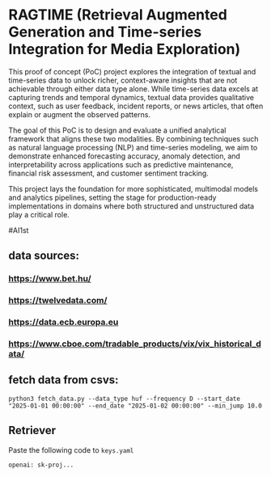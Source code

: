 # RAGTIME (Retrieval Augmented Generation and Time-series Integration for Media Exploration)

This proof of concept (PoC) project explores the integration of textual and time-series data to unlock richer, context-aware insights that are not achievable through either data type alone. While time-series data excels at capturing trends and temporal dynamics, textual data provides qualitative context, such as user feedback, incident reports, or news articles, that often explain or augment the observed patterns.

The goal of this PoC is to design and evaluate a unified analytical framework that aligns these two modalities. By combining techniques such as natural language processing (NLP) and time-series modeling, we aim to demonstrate enhanced forecasting accuracy, anomaly detection, and interpretability across applications such as predictive maintenance, financial risk assessment, and customer sentiment tracking.

This project lays the foundation for more sophisticated, multimodal models and analytics pipelines, setting the stage for production-ready implementations in domains where both structured and unstructured data play a critical role.

#AI1st

## data sources:
### https://www.bet.hu/
### https://twelvedata.com/
### https://data.ecb.europa.eu
### https://www.cboe.com/tradable_products/vix/vix_historical_data/

## fetch data from csvs:
```python3 fetch_data.py --data_type huf --frequency D --start_date "2025-01-01 00:00:00" --end_date "2025-01-02 00:00:00" --min_jump 10.0```

## Retriever
Paste the following code to `keys.yaml`
```
openai: sk-proj...
```
